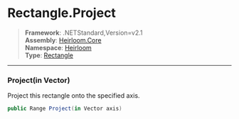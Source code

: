 # Rectangle.Project

> **Framework**: .NETStandard,Version=v2.1  
> **Assembly**: [Heirloom.Core][0]  
> **Namespace**: [Heirloom][0]  
> **Type**: [Rectangle][1]  

--------------------------------------------------------------------------------

### Project(in Vector)

Project this rectangle onto the specified axis.

```cs
public Range Project(in Vector axis)
```

[0]: ..\Heirloom.Core.md
[1]: Heirloom.Rectangle.md
